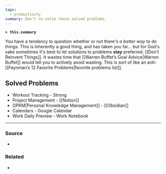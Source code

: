 ```yaml
---
tags:
  - productivity
summary: Don't re-solve these solved problems.
---
```

**`= this.summary`**

You have a tendency to question whether or not there's *a better way* to do things. This is inherently a good thing, and has taken you far... but for God's sake sometimes it's best to let solutions to problems **stay** preferred. [[Don’t Reinvent Things]]. It wastes time that [[Warren Buffet’s Goal Advice|Warren Buffet]] would tell you to actively avoid wasting. This is sort of like an anti-[[Feynman’s 12 Favorite Problems|favorite problems list]]. 

## Solved Problems
- Workout Tracking - Strong
- Project Management - [[Notion]]
- [[PKM|Personal Knowledge Management]] - [[Obsidian]]
- Calendars - Google Calendar
- Work Daily Preview - Work Notebook

---
### Source
- 

### Related
* 